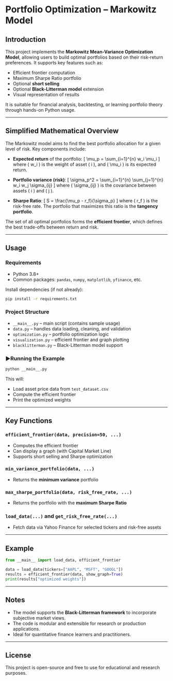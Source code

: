 # Portfolio Optimization – Markowitz Model

## Introduction

This project implements the **Markowitz Mean-Variance Optimization Model**, allowing users to build optimal portfolios based on their risk-return preferences. It supports key features such as:

- Efficient frontier computation
- Maximum Sharpe Ratio portfolio
- Optional **short selling**
- Optional **Black-Litterman model** extension
- Visual representation of results

It is suitable for financial analysis, backtesting, or learning portfolio theory through hands-on Python usage.

---

## Simplified Mathematical Overview

The Markowitz model aims to find the best portfolio allocation for a given level of risk. Key components include:

- **Expected return** of the portfolio:
  \[
  \mu_p = \sum_{i=1}^{n} w_i \mu_i
  \]
  where \( w_i \) is the weight of asset \( i \), and \( \mu_i \) is its expected return.

- **Portfolio variance (risk)**:
  \[
  \sigma_p^2 = \sum_{i=1}^{n} \sum_{j=1}^{n} w_i w_j \sigma_{ij}
  \]
  where \( \sigma_{ij} \) is the covariance between assets \( i \) and \( j \).

- **Sharpe Ratio**:
  \[
  S = \frac{\mu_p - r_f}{\sigma_p}
  \]
  where \( r_f \) is the risk-free rate. The portfolio that maximizes this ratio is the **tangency portfolio**.

The set of all optimal portfolios forms the **efficient frontier**, which defines the best trade-offs between return and risk.

---

## Usage

### Requirements
- Python 3.8+
- Common packages: `pandas`, `numpy`, `matplotlib`, `yfinance`, etc.

Install dependencies (if not already):
```bash
pip install -r requirements.txt
```

### Project Structure
- `__main__.py` – main script (contains sample usage)
- `data.py` – handles data loading, cleaning, and validation
- `optimization.py` – portfolio optimization logic
- `visualization.py` – efficient frontier and graph plotting
- `blacklitterman.py` – Black-Litterman model support

### ▶Running the Example

```bash
python __main__.py
```

This will:
- Load asset price data from `test_dataset.csv`
- Compute the efficient frontier
- Print the optimized weights

---

## Key Functions

### `efficient_frontier(data, precision=50, ...)`
- Computes the efficient frontier
- Can display a graph (with Capital Market Line)
- Supports short selling and Sharpe optimization

### `min_variance_portfolio(data, ...)`
- Returns the **minimum variance** portfolio

### `max_sharpe_portfolio(data, risk_free_rate, ...)`
- Returns the portfolio with the **maximum Sharpe Ratio**

### `load_data(...)` and `get_risk_free_rate(...)`
- Fetch data via Yahoo Finance for selected tickers and risk-free assets

---

## Example

```python
from __main__ import load_data, efficient_frontier

data = load_data(tickers=["AAPL", "MSFT", "GOOGL"])
results = efficient_frontier(data, show_graph=True)
print(results["optimized weights"])
```

---

## Notes

- The model supports the **Black-Litterman framework** to incorporate subjective market views.
- The code is modular and extensible for research or production applications.
- Ideal for quantitative finance learners and practitioners.

---

## License

This project is open-source and free to use for educational and research purposes.